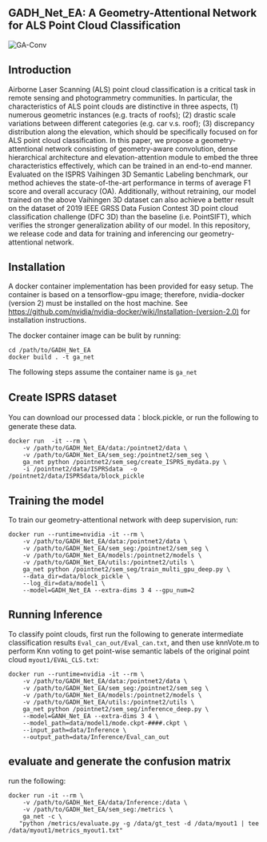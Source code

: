 ## GADH_Net_EA: A Geometry-Attentional Network for ALS Point Cloud Classification
![GA-Conv](https://github.com/WuzhaoLee/GADH_Net_EA/blob/master/doc/GA-Conv.png)
## Introduction
Airborne Laser Scanning (ALS) point cloud classification is a critical task in remote sensing and
photogrammetry communities. In particular, the characteristics of ALS point clouds are distinctive
in three aspects, (1) numerous geometric instances (e.g. tracts of roofs); (2) drastic scale variations
between different categories (e.g. car v.s. roof); (3) discrepancy distribution along the elevation,
which should be specifically focused on for ALS point cloud classification. In this paper, we propose
a geometry-attentional network consisting of geometry-aware convolution, dense hierarchical architecture
and elevation-attention module to embed the three characteristics effectively, which can be
trained in an end-to-end manner. Evaluated on the ISPRS Vaihingen 3D Semantic Labeling benchmark,
our method achieves the state-of-the-art performance in terms of average F1 score and overall
accuracy (OA). Additionally, without retraining, our model trained on the above Vaihingen 3D dataset
can also achieve a better result on the dataset of 2019 IEEE GRSS Data Fusion Contest 3D point cloud
classification challenge (DFC 3D) than the baseline (i.e. PointSIFT), which verifies the stronger generalization
ability of our model.
In this repository, we release code and data for training and inferencing our geometry-attentional network.
## Installation
A docker container implementation has been provided for easy setup. The container is based on a tensorflow-gpu image; therefore, nvidia-docker (version 2) must be installed on the host machine. See https://github.com/nvidia/nvidia-docker/wiki/Installation-(version-2.0) for installation instructions.

The docker container image can be bulit by running:
```
cd /path/to/GADH_Net_EA
docker build . -t ga_net
```
The following steps assume the container name is ```ga_net```

## Create ISPRS dataset
You can download our processed data：block.pickle, or run the following to generate these data.
```
docker run  -it --rm \
    -v /path/to/GADH_Net_EA/data:/pointnet2/data \
    -v /path/to/GADH_Net_EA/sem_seg:/pointnet2/sem_seg \
    ga_net python /pointnet2/sem_seg/create_ISPRS_mydata.py \
    -i /pointnet2/data/ISPRSdata  -o /pointnet2/data/ISPRSdata/block_pickle
```
## Training the model
To train our geometry-attentional network with deep supervision, run:
```
docker run --runtime=nvidia -it --rm \
    -v /path/to/GADH_Net_EA/data:/pointnet2/data \
    -v /path/to/GADH_Net_EA/sem_seg:/pointnet2/sem_seg \
    -v /path/to/GADH_Net_EA/models:/pointnet2/models \
    -v /path/to/GADH_Net_EA/utils:/pointnet2/utils \
    ga_net python /pointnet2/sem_seg/train_multi_gpu_deep.py \
    --data_dir=data/block_pickle \
    --log_dir=data/model1 \
    --model=GADH_Net_EA --extra-dims 3 4 --gpu_num=2
```
## Running Inference
To classify point clouds, first run the following to generate intermediate classification results ```Eval_can_out/Eval_can.txt```, and then use knnVote.m to perform Knn voting to get point-wise semantic labels of the original point cloud ```myout1/EVAL_CLS.txt```:
```
docker run --runtime=nvidia -it --rm \
    -v /path/to/GADH_Net_EA/data:/pointnet2/data \
    -v /path/to/GADH_Net_EA/sem_seg:/pointnet2/sem_seg \
    -v /path/to/GADH_Net_EA/models:/pointnet2/models \
    -v /path/to/GADH_Net_EA/utils:/pointnet2/utils \
    ga_net python /pointnet2/sem_seg/inference_deep.py \
    --model=GANH_Net_EA --extra-dims 3 4 \
    --model_path=data/model1/mode.ckpt-####.ckpt \
    --input_path=data/Inference \
    --output_path=data/Inference/Eval_can_out
```
## evaluate and generate the confusion matrix
run the following:
```
docker run -it --rm \
    -v /path/to/GADH_Net_EA/data/Inference:/data \
    -v /path/to/GADH_Net_EA/sem_seg:/metrics \
    ga_net -c \
   "python /metrics/evaluate.py -g /data/gt_test -d /data/myout1 | tee /data/myout1/metrics_myout1.txt"
```
